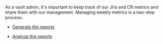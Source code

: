 As a vault admin, it's important to keep track of our Jira and CR metrics and share them with our management. Managing weekly metrics is a two-step process:

* [Generate the reports](https://github.ibm.com/gensec/OperatorVault-Wiki/wiki/Generating-Vault-Metrics-Reports)

* [Analyze the reports](https://github.ibm.com/gensec/OperatorVault-Wiki/wiki/Analyzing-the-Vault-Metrics-Reports)